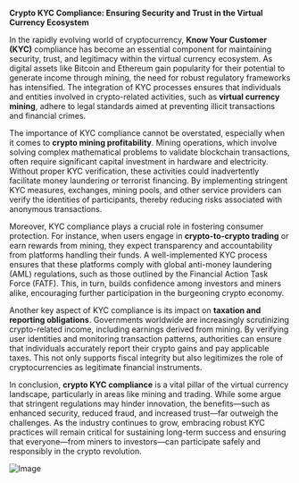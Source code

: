 **Crypto KYC Compliance: Ensuring Security and Trust in the Virtual Currency Ecosystem**

In the rapidly evolving world of cryptocurrency, **Know Your Customer (KYC)** compliance has become an essential component for maintaining security, trust, and legitimacy within the virtual currency ecosystem. As digital assets like Bitcoin and Ethereum gain popularity for their potential to generate income through mining, the need for robust regulatory frameworks has intensified. The integration of KYC processes ensures that individuals and entities involved in crypto-related activities, such as **virtual currency mining**, adhere to legal standards aimed at preventing illicit transactions and financial crimes.

The importance of KYC compliance cannot be overstated, especially when it comes to **crypto mining profitability**. Mining operations, which involve solving complex mathematical problems to validate blockchain transactions, often require significant capital investment in hardware and electricity. Without proper KYC verification, these activities could inadvertently facilitate money laundering or terrorist financing. By implementing stringent KYC measures, exchanges, mining pools, and other service providers can verify the identities of participants, thereby reducing risks associated with anonymous transactions.

Moreover, KYC compliance plays a crucial role in fostering consumer protection. For instance, when users engage in **crypto-to-crypto trading** or earn rewards from mining, they expect transparency and accountability from platforms handling their funds. A well-implemented KYC process ensures that these platforms comply with global anti-money laundering (AML) regulations, such as those outlined by the Financial Action Task Force (FATF). This, in turn, builds confidence among investors and miners alike, encouraging further participation in the burgeoning crypto economy.

Another key aspect of KYC compliance is its impact on **taxation and reporting obligations**. Governments worldwide are increasingly scrutinizing crypto-related income, including earnings derived from mining. By verifying user identities and monitoring transaction patterns, authorities can ensure that individuals accurately report their crypto gains and pay applicable taxes. This not only supports fiscal integrity but also legitimizes the role of cryptocurrencies as legitimate financial instruments.

In conclusion, **crypto KYC compliance** is a vital pillar of the virtual currency landscape, particularly in areas like mining and trading. While some argue that stringent regulations may hinder innovation, the benefits—such as enhanced security, reduced fraud, and increased trust—far outweigh the challenges. As the industry continues to grow, embracing robust KYC practices will remain critical for sustaining long-term success and ensuring that everyone—from miners to investors—can participate safely and responsibly in the crypto revolution.

![Image](https://github.com/user-attachments/assets/31692037-0104-4703-abd1-696b6a7dd41b)